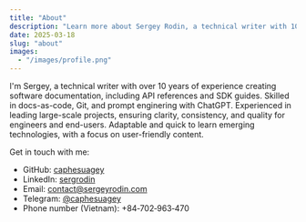 ```yaml
---
title: "About"
description: "Learn more about Sergey Rodin, a technical writer with 10+ years of experience in API and developer documentation."
date: 2025-03-18
slug: "about"
images:
  - "/images/profile.png"
---
```


I'm Sergey, a technical writer with over 10 years of experience creating software documentation, including API references and SDK guides. Skilled in docs-as-code, Git, and prompt enginering with ChatGPT. Experienced in leading large-scale projects, ensuring clarity, consistency, and quality for engineers and end-users. Adaptable and quick to learn emerging technologies, with a focus on user-friendly content.

Get in touch with me:

* GitHub: [caphesuagey](https://github.com/caphesuagey)
* LinkedIn: [sergrodin](https://www.linkedin.com/in/sergrodin/)
* Email: [contact@sergeyrodin.com](mailto:contact@sergeyrodin.com)
* Telegram: [@caphesuagey](https://t.me/caphesuagey)
* Phone number (Vietnam): +84&#8209;702&#8209;963&#8209;470
